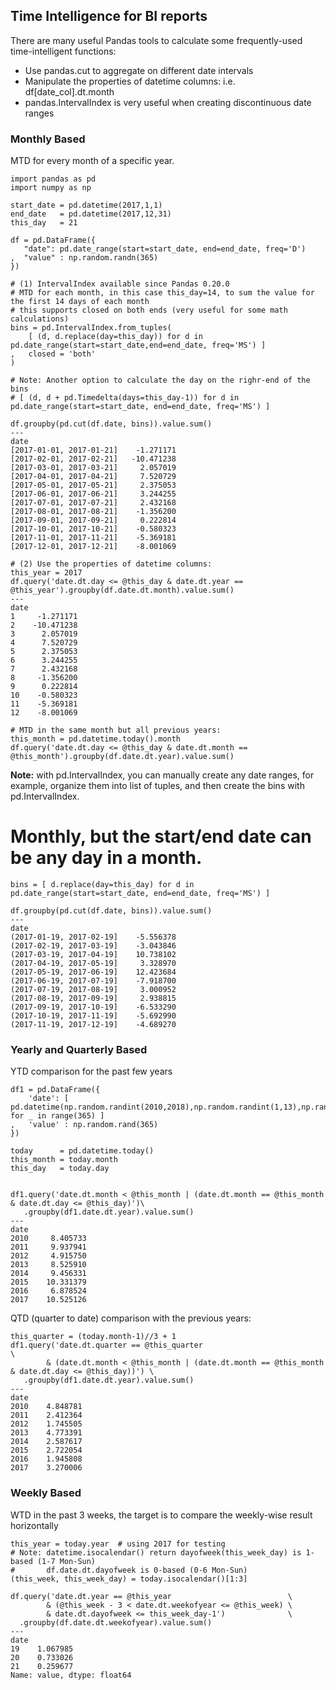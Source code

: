 ## Time Intelligence for BI reports ##

There are many useful Pandas tools to calculate some frequently-used time-intelligent functions:

+ Use pandas.cut to aggregate on different date intervals
+ Manipulate the properties of datetime columns: i.e. df[date_col].dt.month
+ pandas.IntervalIndex is very useful when creating discontinuous date ranges

### Monthly Based ###

MTD for every month of a specific year.
```
import pandas as pd
import numpy as np

start_date = pd.datetime(2017,1,1)
end_date   = pd.datetime(2017,12,31)
this_day   = 21

df = pd.DataFrame({
   "date": pd.date_range(start=start_date, end=end_date, freq='D')
,  "value" : np.random.randn(365)
})

# (1) IntervalIndex available since Pandas 0.20.0
# MTD for each month, in this case this_day=14, to sum the value for the first 14 days of each month
# this supports closed on both ends (very useful for some math calculations)
bins = pd.IntervalIndex.from_tuples(
    [ (d, d.replace(day=this_day)) for d in pd.date_range(start=start_date,end=end_date, freq='MS') ]
,   closed = 'both'
)

# Note: Another option to calculate the day on the righr-end of the bins
# [ (d, d + pd.Timedelta(days=this_day-1)) for d in pd.date_range(start=start_date, end=end_date, freq='MS') ]

df.groupby(pd.cut(df.date, bins)).value.sum()
---
date
[2017-01-01, 2017-01-21]    -1.271171
[2017-02-01, 2017-02-21]   -10.471238
[2017-03-01, 2017-03-21]     2.057019
[2017-04-01, 2017-04-21]     7.520729
[2017-05-01, 2017-05-21]     2.375053
[2017-06-01, 2017-06-21]     3.244255
[2017-07-01, 2017-07-21]     2.432168
[2017-08-01, 2017-08-21]    -1.356200
[2017-09-01, 2017-09-21]     0.222814
[2017-10-01, 2017-10-21]    -0.580323
[2017-11-01, 2017-11-21]    -5.369181
[2017-12-01, 2017-12-21]    -8.001069

# (2) Use the properties of datetime columns:
this_year = 2017
df.query('date.dt.day <= @this_day & date.dt.year == @this_year').groupby(df.date.dt.month).value.sum()
---
date
1     -1.271171
2    -10.471238
3      2.057019
4      7.520729
5      2.375053
6      3.244255
7      2.432168
8     -1.356200
9      0.222814
10    -0.580323
11    -5.369181
12    -8.001069

# MTD in the same month but all previous years:
this_month = pd.datetime.today().month
df.query('date.dt.day <= @this_day & date.dt.month == @this_month').groupby(df.date.dt.year).value.sum()

```
**Note:** with pd.IntervalIndex, you can manually create any date ranges, for example, organize them
into list of tuples, and then create the bins with pd.IntervalIndex.

# Monthly, but the start/end date can be any day in a month.
```
bins = [ d.replace(day=this_day) for d in pd.date_range(start=start_date, end=end_date, freq='MS') ]

df.groupby(pd.cut(df.date, bins)).value.sum()
---
date
(2017-01-19, 2017-02-19]    -5.556378
(2017-02-19, 2017-03-19]    -3.043846
(2017-03-19, 2017-04-19]    10.738102
(2017-04-19, 2017-05-19]     3.328970
(2017-05-19, 2017-06-19]    12.423684
(2017-06-19, 2017-07-19]    -7.918700
(2017-07-19, 2017-08-19]     3.000952
(2017-08-19, 2017-09-19]     2.938815
(2017-09-19, 2017-10-19]    -6.533290
(2017-10-19, 2017-11-19]    -5.692990
(2017-11-19, 2017-12-19]    -4.689270
```

### Yearly and Quarterly Based ###
YTD comparison for the past few years
```
df1 = pd.DataFrame({
    'date': [ pd.datetime(np.random.randint(2010,2018),np.random.randint(1,13),np.random.randint(1,28)) for _ in range(365) ]
,   'value' : np.random.rand(365)
})

today      = pd.datetime.today()
this_month = today.month
this_day   = today.day


df1.query('date.dt.month < @this_month | (date.dt.month == @this_month & date.dt.day <= @this_day)')\
   .groupby(df1.date.dt.year).value.sum()
---
date
2010     8.405733
2011     9.937941
2012     4.915750
2013     8.525910
2014     9.456331
2015    10.331379
2016     6.878524
2017    10.525126
```

QTD (quarter to date) comparison with the previous years:
```
this_quarter = (today.month-1)//3 + 1
df1.query('date.dt.quarter == @this_quarter                                                           \
        & (date.dt.month < @this_month | (date.dt.month == @this_month & date.dt.day <= @this_day))') \
   .groupby(df1.date.dt.year).value.sum()
---
date
2010    4.848781
2011    2.412364
2012    1.745505
2013    4.773391
2014    2.587617
2015    2.722054
2016    1.945808
2017    3.270006

```

### Weekly Based ###

WTD in the past 3 weeks, the target is to compare the weekly-wise result horizontally
```
this_year = today.year  # using 2017 for testing
# Note: datetime.isocalendar() return dayofweek(this_week_day) is 1-based (1-7 Mon-Sun)
#       df.date.dt.dayofweek is 0-based (0-6 Mon-Sun)
(this_week, this_week_day) = today.isocalendar()[1:3]

df.query('date.dt.year == @this_year                          \
        & (@this_week - 3 < date.dt.weekofyear <= @this_week) \
        & date.dt.dayofweek <= this_week_day-1')              \
  .groupby(df.date.dt.weekofyear).value.sum()
---
date
19    1.067985
20    0.733026
21    0.259677
Name: value, dtype: float64
```
